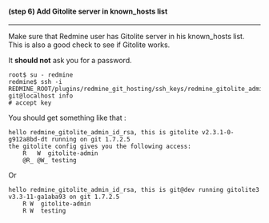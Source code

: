 #### **(step 6)** Add Gitolite server in known_hosts list
***

Make sure that Redmine user has Gitolite server in his known_hosts list. This is also a good check to see if Gitolite works.

It **should not** ask you for a password.

    root$ su - redmine
    redmine$ ssh -i REDMINE_ROOT/plugins/redmine_git_hosting/ssh_keys/redmine_gitolite_admin_id_rsa git@localhost info
    # accept key

You should get something like that :

    hello redmine_gitolite_admin_id_rsa, this is gitolite v2.3.1-0-g912a8bd-dt running on git 1.7.2.5
    the gitolite config gives you the following access:
        R   W  gitolite-admin
        @R_ @W_ testing

Or

    hello redmine_gitolite_admin_id_rsa, this is git@dev running gitolite3 v3.3-11-ga1aba93 on git 1.7.2.5
        R W  gitolite-admin
        R W  testing
